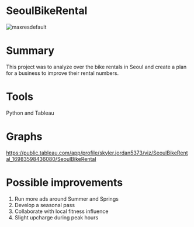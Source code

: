 # SeoulBikeRental
![maxresdefault](https://upload.wikimedia.org/wikipedia/commons/8/81/Seoul_%28175734251%29.jpeg)
# Summary
This project was to analyze over the bike rentals in Seoul and create a plan for a business to improve their rental numbers. 
# Tools
Python and Tableau
# Graphs
https://public.tableau.com/app/profile/skyler.jordan5373/viz/SeoulBikeRental_16983598436080/SeoulBikeRental
# Possible improvements
 1. Run more ads around Summer and Springs
 2. Develop a seasonal pass
 3. Collaborate with local fitness influence
 4. Slight upcharge during peak hours
    
